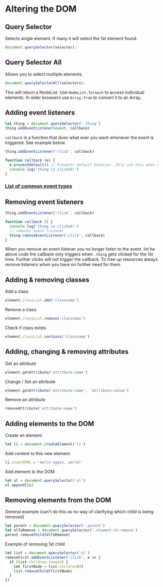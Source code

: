 # Altering the DOM

## Query Selector

Selects single element. If many it will select the 1st element found.

```javascript
document.querySelector(selector);
```

## Query Selector All

Allows you to select multiple elements.

```javascript
document.querySelectorAll(selectors);
```

This will return a NodeList. Use `NodeList.foreach` to access individual elements. In older browsers use `Array.from` to convert it to an Array.

## Adding event listeners

```javascript
let thing = document.querySelector('.thing')
thing.addEventListener(event, callback)
```

`callback` is a function that does what ever you want whenever the event is triggered. See example below.

```javascript
thing.addEventListener('click', callback)

function callback (e) {
  e.preventDefault() // Prevents default behavior. Only use this when necessary
  console.log('thing is clicked!')
}
```

### [List of common event types](https://developer.mozilla.org/en-US/docs/Web/Events)

## Removing event listeners

```javascript
thing.addEventListener('click', callback)

function callback () {
  console.log('thing is clicked!')
  // removes event listener
  thing.removeEventListener('click', callback)
}
```

When you remove an event listener you no longer listen to the event. Int he above code the callback only triggers when `.thing` gets clicked for the 1st time. Further clicks will not trigger the callback. To free up resources always remove listeners when you have no further need for them.

## Adding & removing classes

Add a class

```javascript
element.classList.add('classname')
```

Remove a class

```javascript
element.classList.remove('classname')
```

Check if class exists

```javascript
element.classList.contains('classname')
```

## Adding, changing & removing attributes

Get an attribute

```javascript
element.getAttribute('attribute-name')
```

Change / Set an attribute

```javascript
element.getAttribute('attribute-name', 'attribute-value')
```

Remove an attribute

```javascript
removeAttribute('attribute-name')
```

## Adding elements to the DOM

Create an element

```javascript
let li = document.createElement('li')
```

Add content to this new element

```javascript
li.innerHTML = 'Hello again, world!'
```

Add element to the DOM

```javascript
let ul = document.querySelector('ul')
ul.append(li)
```

## Removing elements from the DOM

General example \(can't do this as no way of clarifying which child is being removed\)

```javascript
let parent = document.querySelector('.parent')
let elToRemove = document.querySelector('.element-to-remove')
parent.removeChild(elToRemove)
```

Example of removing 1st child

```javascript
let list = document.querySelector('ul')
removeFirst.addEventListener('click', e => {
  if (list.children.length) {
    let firstNode = list.children[0]
    list.removeChild(firstNode)
  }
})
```

